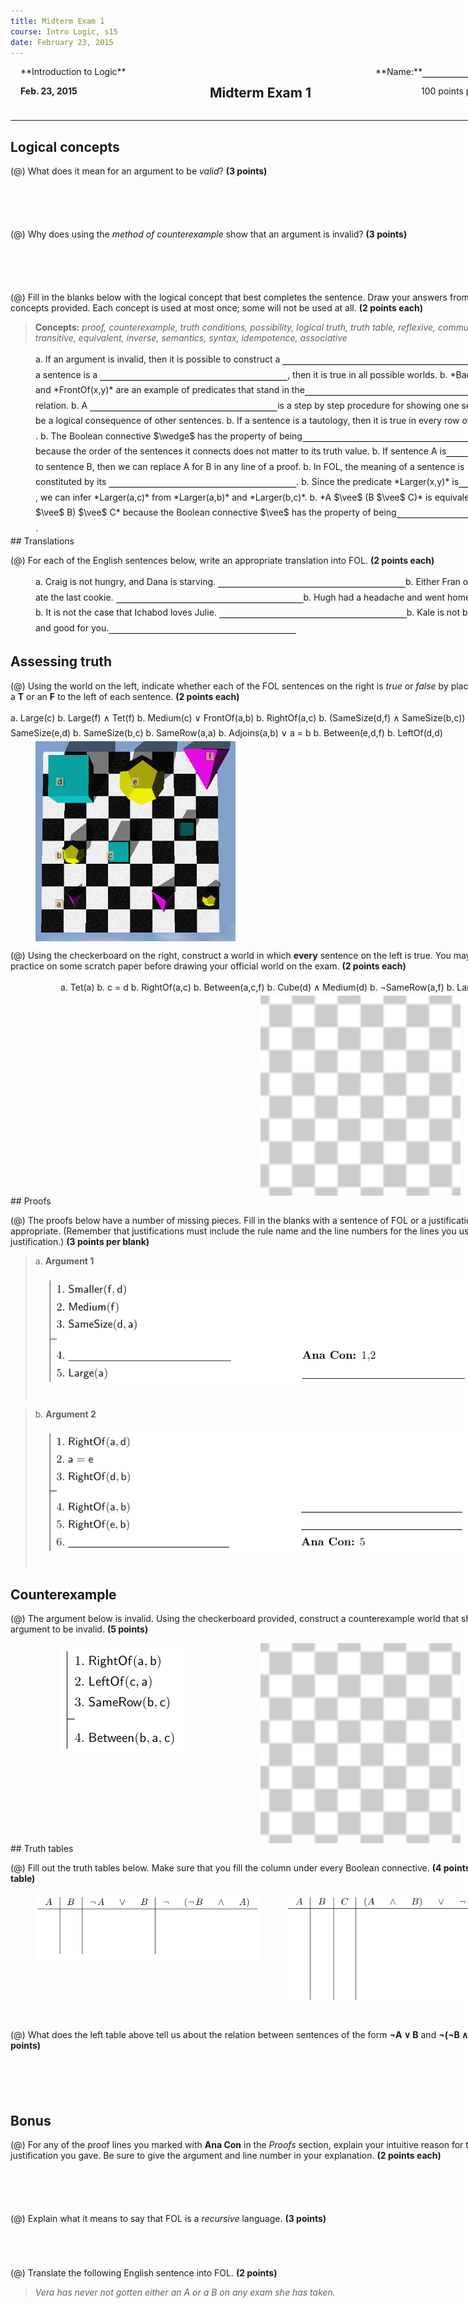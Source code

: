 ```yaml
---
title: Midterm Exam 1
course: Intro Logic, s15
date: February 23, 2015
---
```

<div style="width: 800px; margin: auto;">
<div style="float: left; width: 25%; text-align: left; margin-left: 2%;">
  **Introduction to Logic**

  **Feb. 23, 2015** 
</div>
<div style="float: left; width: 46%; text-align: center;"><h2>Midterm Exam 1</h2></div>
<div style="float: left; width: 25%; text-align: right; margin-right: 2%;">
  **Name:**<span style="padding: 0 75px; border-bottom: 1px solid #000;"> </span>

  100 points possible
</div>
<div style="clear: both;"></div>

* * * * *

<!--<div style="height: 1em;"></div>-->
## Logical concepts

(@) What does it mean for an argument to be *valid*? **(3 points)**

<div style="height: 4em;"></div>

(@) Why does using the *method of counterexample* show that an argument is invalid? **(3 points)**

<div style="height: 4em;"></div>

(@) Fill in the blanks below with the logical concept that best completes the sentence. Draw your answers from the list of concepts provided. Each concept is used at most once; some will not be used at all. **(2 points each)**

> **Concepts:** *proof, counterexample, truth conditions, possibility, logical truth, truth table, reflexive, commutative, transitive, equivalent, inverse, semantics, syntax, idempotence, associative*

<div style="line-height: 1.75em; margin-left: 5%;">
a.  If an argument is invalid, then it is possible to construct a <span style="padding: 0 150px; border-bottom: 1px  solid #000;"> </span> to it.
b. If a sentence is a <span style="padding: 0 150px; border-bottom: 1px solid #000;"> </span>, then it is true in all possible worlds.
b. *BackOf(x,y)* and *FrontOf(x,y)* are an example of predicates that stand in the <span style="padding: 0 150px; border-bottom: 1px solid #000;"> </span> relation.
b. A <span style="padding: 0 150px; border-bottom: 1px solid #000;"> </span> is a step by step procedure for showing one sentence to be a logical consequence of other sentences.
b. If a sentence is a tautology, then it is true in every row of its <span style="padding: 0 150px; border-bottom: 1px solid #000;"> </span>.
b. The Boolean connective $\wedge$ has the property of being <span style="padding: 0 150px; border-bottom: 1px solid #000;"> </span> because the order of the sentences it connects does not matter to its truth value.
b. If sentence A is <span style="padding: 0 150px; border-bottom: 1px solid #000;"> </span> to sentence B, then we can replace A for B in any line of a proof.
b. In FOL, the meaning of a sentence is constituted by its <span style="padding: 0 150px; border-bottom: 1px solid #000;"> </span>.
b. Since the predicate *Larger(x,y)* is <span style="padding: 0 150px; border-bottom: 1px solid #000;"> </span>, we can infer *Larger(a,c)* from *Larger(a,b)* and *Larger(b,c)*.
b. *A $\vee$ (B $\vee$ C)* is equivalent to *(A $\vee$ B) $\vee$ C* because the Boolean connective $\vee$ has the property of being <span style="padding: 0 150px; border-bottom: 1px solid #000;"> </span>.
</div>

<div style="page-break-before: always;"></div>
## Translations

(@) For each of the English sentences below, write an appropriate translation into FOL. **(2 points each)**

<div style="line-height: 1.75em; margin-left: 5%;">
a. Craig is not hungry, and Dana is starving. <span style="padding: 0 150px; border-bottom: 1px solid #000;"> </span>
b. Either Fran or Gilbert ate the last cookie. <span style="padding: 0 150px; border-bottom: 1px solid #000;"> </span>
b. Hugh had a headache and went home. <span style="padding: 0 150px; border-bottom: 1px solid #000;"> </span>
b. It is not the case that Ichabod loves Julie. <span style="padding: 0 150px; border-bottom: 1px solid #000;"> </span>
b. Kale is not both tasty and good for you. <span style="padding: 0 150px; border-bottom: 1px solid #000;"> </span>
</div>

## Assessing truth

(@) Using the world on the left, indicate whether each of the FOL sentences on the right is *true* or *false* by placing either a **T** or an **F** to the left of each sentence. **(2 points each)**

<div style="line-height: 1.75em; float: right; margin-right: 5%;">
a. Large(c)
b. Large(f) &and; Tet(f)
b. Medium(c) &or; FrontOf(a,b)
b. RightOf(a,c)
b. (SameSize(d,f) &and; SameSize(b,c)) &and; SameSize(e,d)
b. SameSize(b,c)
b. SameRow(a,a)
b. Adjoins(a,b) &or; a = b
b. Between(e,d,f)
b. LeftOf(d,d)
</div>
<img src="images/me1w1.png" style="float: left; width: 40%; margin-left: 5%;">
<div style="clear: both;"></div>

(@) Using the checkerboard on the right, construct a world in which **every** sentence on the left is true. You may want to practice on some scratch paper before drawing your official world on the exam. **(2 points each)**

<div style="line-height: 1.75em; float: left; margin-left: 10%;">
a. Tet(a)
b. c = d
b. RightOf(a,c)
b. Between(a,c,f)
b. Cube(d) &and; Medium(d)
b. &not;SameRow(a,f)
b. Larger(f,d)
</div>
<img src="images/check.png" style="float: right; width: 40%; margin-right: 10%;">
<div style="clear: both;"></div>

<div style="page-break-before: always;"></div>
## Proofs

(@) The proofs below have a number of missing pieces. Fill in the blanks with a sentence of FOL or a justification where appropriate. (Remember that justifications must include the rule name and the line numbers for the lines you use in the justification.) **(3 points per blank)**

> a. **Argument 1** 
> 
> <img src="images/me1p3.png" style="margin-left: 2%; margin-bottom: 1em; width: 90%;">

> b. **Argument 2** 
> 
> <img src="images/me1p5.png" style="margin-left: 2%; margin-bottom: 1em; width: 90%;">


## Counterexample

(@) The argument below is invalid. Using the checkerboard provided, construct a counterexample world that shows the argument to be invalid. **(5 points)**

<img src="images/me1pcounter.png" style="float: left; margin-left: 10%;">
<img src="images/check.png" style="float: right; width: 40%; margin-right: 10%;">
<div style="clear: both;">

<div style="page-break-before: always;"></div>
## Truth tables

(@) Fill out the truth tables below. Make sure that you fill the column under every Boolean connective. **(4 points per table)**

<img src="images/me1tt1.png" style="float: left; width: 45%; margin-left: 5%;">
<img src="images/me1tt2.png" style="float: right; width: 40%; margin-right: 5%;">
<div style="clear: both;"></div>
<div style="height: 2em;"></div>

(@) What does the left table above tell us about the relation between sentences of the form **&not;A &or; B** and **&not;(&not;B &and; A)**? **(2 points)**

<div style="height: 4em;"></div>

## Bonus

(@) For any of the proof lines you marked with **Ana Con** in the *Proofs* section, explain your intuitive reason for the justification you gave. Be sure to give the argument and line number in your explanation. **(2 points each)**

<div style="height: 4em;"></div>

(@) Explain what it means to say that FOL is a *recursive* language. **(3 points)**

<div style="height: 3em;"></div>

(@) Translate the following English sentence into FOL. **(2 points)**

> *Vera has never not gotten either an A or a B on any exam she has taken.* 

<div style="height: 3em;"></div>
</div>

<link rel="stylesheet" href="css/protect.css">
<script src="js/jquery-1.11.2.js"></script>
<script src="js/protect.js"></script>
